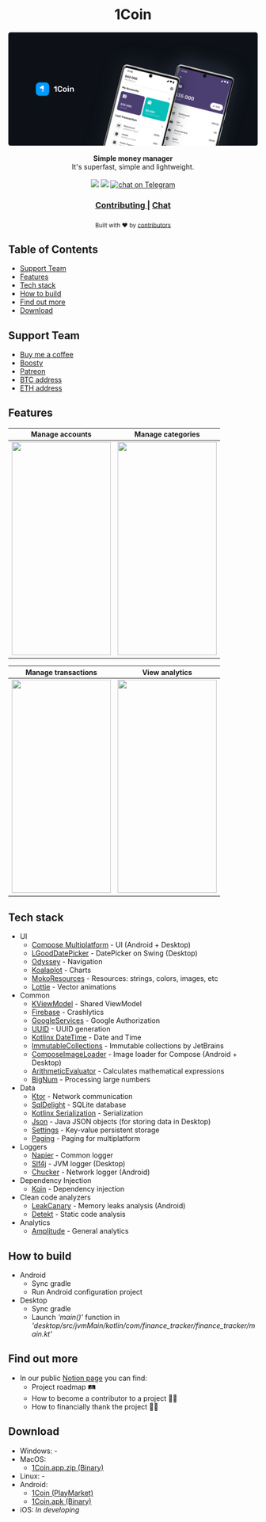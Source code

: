 <h1 align="center">1Coin</h1>

![Preview](https://github.com/1Coin-FinanceTracker/1CoinClient/blob/develop/documentation/images/preview.png)

<div align="center">
  <strong>Simple money manager</strong>
</div>
<div align="center">
  It's superfast, simple and lightweight.
</div>

<br />

<div align="center">
  <!-- Contributors -->
  <a href="https://github.com/1Coin-FinanceTracker/1CoinClient/graphs/contributors" alt="Contributors">
        <img src="https://img.shields.io/github/contributors/VitalyPeryatin/FinanceTracker" /></a>
  <!-- Build status -->
  <a href="https://github.com/1Coin-FinanceTracker/1CoinClient/actions/workflows/android.yml" alt="Build status">
        <img src="https://img.shields.io/github/actions/workflow/status/VitalyPeryatin/FinanceTracker/android.yml" /></a>
  <!-- Telegram chat -->
  <a href="https://t.me/+FFK1aCS6uJs1NTBi">
        <img src="https://img.shields.io/badge/Telegram-2CA5E0?logo=telegram&logoColor=white"
            alt="chat on Telegram"></a>
</div>

<div align="center">
  <h3>
    <a href="https://github.com/1Coin-FinanceTracker/1CoinClient/blob/develop/CONTRIBUTING.md">
      Contributing
    </a>
    <span> | </span>
    <a href="https://t.me/+FFK1aCS6uJs1NTBi">
      Chat
    </a>
  </h3>
</div>

<div align="center">
  <sub>Built with ❤︎ by
    <a href="https://github.com/1Coin-FinanceTracker/1CoinClient/graphs/contributors">
      contributors
    </a>
  </sub>
</div>

## Table of Contents
- [Support Team](#support-team)
- [Features](#features)
- [Tech stack](#tech-stack)
- [How to build](#how-to-build)
- [Find out more](#find-out-more)
- [Download](#download)

## Support Team
- [Buy me a coffee](https://www.buymeacoffee.com/1coin)
- [Boosty](https://boosty.to/1coin)
- [Patreon](https://patreon.com/1Coin)
- [BTC address](https://explorer.btc.com/btc/address/bc1qjszqdrj3rag97qz9cayac7hrz5l3t4gppk2q7h)
- [ETH address](https://etherscan.io/address/0x1a7D0B4758355469c9026F067FCBeF7eeC79BC17)

## Features

| **Manage accounts** | **Manage categories** |
|---------------------|-----------------------|
| [<img src="documentation/images/demo/manage_accounts.gif" width="200" height = "431" />](documentation/images/demo/manage_accounts.gif) | [<img src="documentation/images/demo/manage_categories.gif" width="200" height = "431" />](documentation/images/demo/manage_categories.gif) |

| **Manage transactions** | **View analytics** |
|-------------------------|--------------------|
| [<img src="documentation/images/demo/manage_transactions.gif" width="200" height = "431" />](documentation/images/demo/manage_transactions.gif) | [<img src="documentation/images/demo/analytics.gif" width="200" height = "431" />](documentation/images/demo/analytics.gif) |

## Tech stack
- UI
  - [Compose Multiplatform](https://github.com/JetBrains/compose-jb) - UI (Android + Desktop)
  - [LGoodDatePicker](https://github.com/LGoodDatePicker/LGoodDatePicker) - DatePicker on Swing (Desktop)
  - [Odyssey](https://github.com/AlexGladkov/Odyssey) - Navigation
  - [Koalaplot](https://github.com/KoalaPlot/koalaplot-core) - Charts
  - [MokoResources](https://github.com/icerockdev/moko-resources) - Resources: strings, colors, images, etc
  - [Lottie](https://airbnb.io/lottie/#/) - Vector animations
- Common
  - [KViewModel](https://github.com/adeo-opensource/kviewmodel--mpp) - Shared ViewModel
  - [Firebase](https://firebase.google.com) - Crashlytics
  - [GoogleServices](https://developers.google.com/android/guides/setup) - Google Authorization
  - [UUID](https://github.com/benasher44/uuid) - UUID generation
  - [Kotlinx DateTime](https://github.com/Kotlin/kotlinx-datetime) - Date and Time
  - [ImmutableCollections](https://github.com/Kotlin/kotlinx.collections.immutable) - Immutable collections by JetBrains
  - [ComposeImageLoader](https://github.com/qdsfdhvh/compose-imageloader) - Image loader for Compose (Android + Desktop)
  - [ArithmeticEvaluator](https://github.com/murzagalin/multiplatform-expressions-evaluator) - Calculates mathematical expressions
  - [BigNum](https://github.com/ionspin/kotlin-multiplatform-bignum) - Processing large numbers
- Data
  - [Ktor](https://ktor.io/docs/welcome.html) - Network communication
  - [SqlDelight](https://github.com/cashapp/sqldelight) - SQLite database
  - [Kotlinx Serialization](https://github.com/Kotlin/kotlinx.serialization) - Serialization
  - [Json](https://mvnrepository.com/artifact/org.json/json/20210307) - Java JSON objects (for storing data in Desktop)
  - [Settings](https://github.com/russhwolf/multiplatform-settings) - Key-value persistent storage
  - [Paging](https://github.com/cashapp/multiplatform-paging) - Paging for multiplatform
- Loggers
  - [Napier](https://github.com/AAkira/Napier) - Common logger
  - [Slf4j](https://www.slf4j.org) - JVM logger (Desktop)
  - [Chucker](https://github.com/ChuckerTeam/chucker) - Network logger (Android)
- Dependency Injection
  - [Koin](https://insert-koin.io) - Dependency injection
- Clean code analyzers
  - [LeakCanary](https://square.github.io/leakcanary) - Memory leaks analysis (Android)
  - [Detekt](https://github.com/detekt/detekt) - Static code analysis
- Analytics
  - [Amplitude](https://www.docs.developers.amplitude.com/getting-started) - General analytics

## How to build
- Android
    - Sync gradle
    - Run Android configuration project
- Desktop
    - Sync gradle
    - Launch <i>'main()'</i> function in <i>'desktop/src/jvmMain/kotlin/com/finance_tracker/finance_tracker/main.kt'</i>

## Find out more
- In our public [Notion page](https://1coin.notion.site/Home-702321932efa49ffa9571c8a54757dd1) you can find:
  - Project roadmap 🛤️
  - How to become a contributor to a project 🤝🏻
  - How to financially thank the project 🙏🏻

## Download
- Windows: -
- MacOS: 
  - [1Coin.app.zip (Binary)](https://github.com/1Coin-FinanceTracker/1CoinClient/releases)
- Linux: -
- Android:
  - [1Coin (PlayMarket)](https://play.google.com/store/apps/details?id=com.finance_tracker.finance_tracker)
  - [1Coin.apk (Binary)](https://github.com/1Coin-FinanceTracker/1CoinClient/releases)
- iOS: _In developing_
